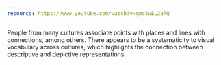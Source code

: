```yaml
---
resource: https://www.youtube.com/watch?v=gmc4wEL2aPQ
---
```


People from many cultures associate points with places and lines with connections, among others. There appears to be a systematicity to visual vocabulary across cultures, which highlights the connection between descriptive and depictive representations.